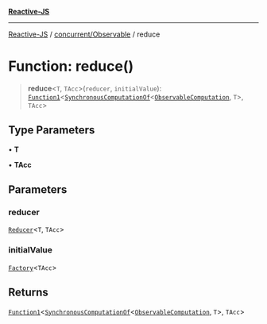 [**Reactive-JS**](../../../README.md)

***

[Reactive-JS](../../../README.md) / [concurrent/Observable](../README.md) / reduce

# Function: reduce()

> **reduce**\<`T`, `TAcc`\>(`reducer`, `initialValue`): [`Function1`](../../../functions/type-aliases/Function1.md)\<[`SynchronousComputationOf`](../../../computations/type-aliases/SynchronousComputationOf.md)\<[`ObservableComputation`](../interfaces/ObservableComputation.md), `T`\>, `TAcc`\>

## Type Parameters

• **T**

• **TAcc**

## Parameters

### reducer

[`Reducer`](../../../functions/type-aliases/Reducer.md)\<`T`, `TAcc`\>

### initialValue

[`Factory`](../../../functions/type-aliases/Factory.md)\<`TAcc`\>

## Returns

[`Function1`](../../../functions/type-aliases/Function1.md)\<[`SynchronousComputationOf`](../../../computations/type-aliases/SynchronousComputationOf.md)\<[`ObservableComputation`](../interfaces/ObservableComputation.md), `T`\>, `TAcc`\>
